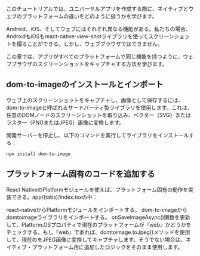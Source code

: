 このチュートリアルでは、ユニバーサルアプリを作成する際に、ネイティブとウェブのプラットフォームの違いをどのように扱うかを学びます。

Android、iOS、そしてウェブにはそれぞれ異なる機能がある。私たちの場合、AndroidもiOSもreact-native-view-shotライブラリを使ってスクリーンショットを撮ることができる。しかし、ウェブブラウザではできません。

この章では、アプリがすべてのプラットフォームで同じ機能を持つように、ウェブブラウザのスクリーンショットをキャプチャする方法を学びます。

## dom-to-imageのインストールとインポート
ウェブ上のスクリーンショットをキャプチャし、画像として保存するには、dom-to-imageと呼ばれるサードパーティ製ライブラリを使用します。これは、任意のDOMノードのスクリーンショットを取り込み、ベクター（SVG）またはラスター（PNGまたはJPEG）画像に変換します。

開発サーバーを停止し、以下のコマンドを実行してライブラリをインストールする：
```bash
npm install dom-to-image
```

## プラットフォーム固有のコードを追加する
React NativeのPlatformモジュールを使えば、プラットフォーム固有の動作を実装できる。app/(tabs)/index.tsxの中：

react-nativeからPlatformモジュールをインポートする。
dom-to-imageからdomtoimageライブラリをインポートする。
onSaveImageAsync()関数を更新して、Platform.OSプロパティで現在のプラットフォームが『web』かどうかをチェックする。もし『web』であれば、domtoimage.toJpeg()メソッドを使用して、現在の<View>をJPEG画像に変換してキャプチャします。そうでない場合は、ネイティブ・プラットフォーム用に追加したロジックをそのまま使用します。

